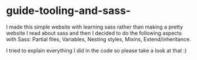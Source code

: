 # guide-tooling-and-sass-
I made this simple website with learning sass rather than making a pretty website
I read about sass and then I decided to do the following aspects with Sass:
Partial files, 
Variables, 
Nesting styles, 
Mixins, 
Extend/inheritance.

I tried to explain everything I did in the code so please take a look at that :) 
